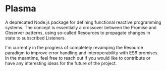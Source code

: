 # Plasma

A deprecated Node.js package for defining functional reactive programming systems.
The concept is essentially a crossover between the Promise and Observer patterns, using so-called Resources to propagate changes in state to subscribed Listeners.

I'm currently in the progress of completely revamping the Resource paradigm to improve error handling and interoperability with ES6 promises.
In the meantime, feel free to reach out if you would like to contribute or have any interesting ideas for the future of the project. 
